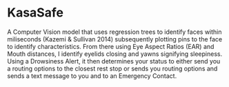# KasaSafe
A Computer Vision model that uses regression trees to identify faces within miliseconds (Kazemi &amp; Sullivan 2014) 
subsequently plotting pins to the face to identify characteristics. 
From there using Eye Aspect Ratios (EAR) and Mouth distances, I identify eyelids closing and yawns signifying sleepiness.
Using a Drowsiness Alert, it then determines your status to either send you a routing options to the closest rest stop or sends you 
routing options and sends a text message to you and to an Emergency Contact.
